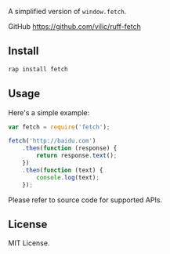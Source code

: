 A simplified version of `window.fetch`.

GitHub <https://github.com/vilic/ruff-fetch>

## Install

```sh
rap install fetch
```

## Usage

Here's a simple example:

```js
var fetch = require('fetch');

fetch('http://baidu.com')
    .then(function (response) {
        return response.text();
    })
    .then(function (text) {
        console.log(text);
    });
```

Please refer to source code for supported APIs.

## License

MIT License.
